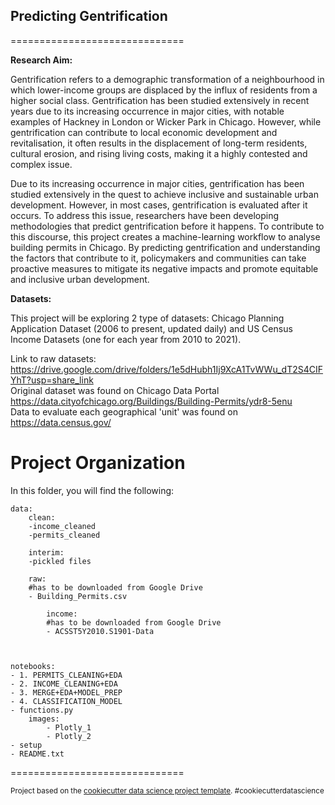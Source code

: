 ## Predicting Gentrification

==============================

**Research Aim:**

Gentrification refers to a demographic transformation of a neighbourhood in which lower-income groups are displaced by the influx of residents from a higher social class. Gentrification has been studied extensively in recent years due to its increasing occurrence in major cities, with notable examples of Hackney in London or Wicker Park in Chicago. However, while gentrification can contribute to local economic development and revitalisation, it often results in the displacement of long-term residents, cultural erosion, and rising living costs, making it a highly contested and complex issue. 

Due to its increasing occurrence in major cities, gentrification has been studied extensively in the quest to achieve inclusive and sustainable urban development. However, in most cases, gentrification is evaluated after it occurs. To address this issue, researchers have been developing methodologies that predict gentrification before it happens. To contribute to this discourse, this project creates a machine-learning workflow to analyse building permits in Chicago. By predicting gentrification and understanding the factors that contribute to it, policymakers and communities can take proactive measures to mitigate its negative impacts and promote equitable and inclusive urban development. 


**Datasets:**

This project will be exploring 2 type of datasets: Chicago Planning Application Dataset (2006 to present, updated daily) and US Census Income Datasets (one for each year from 2010 to 2021).  


Link to raw datasets: https://drive.google.com/drive/folders/1e5dHubh1Ij9XcA1TvWWu_dT2S4CIFYhT?usp=share_link <br />
Original dataset was found on Chicago Data Portal https://data.cityofchicago.org/Buildings/Building-Permits/ydr8-5enu <br />
Data to evaluate each geographical 'unit' was found on https://data.census.gov/ <br />

Project Organization
==============================
In this folder, you will find the following:
	

	data:
		clean:
		-income_cleaned
		-permits_cleaned

		interim:
		-pickled files

		raw:
		#has to be downloaded from Google Drive
		- Building_Permits.csv

			income:
			#has to be downloaded from Google Drive
			- ACSST5Y2010.S1901-Data



	notebooks:
	- 1. PERMITS_CLEANING+EDA
	- 2. INCOME_CLEANING+EDA
	- 3. MERGE+EDA+MODEL_PREP
	- 4. CLASSIFICATION_MODEL
	- functions.py
		images:
			- Plotly_1
			- Plotly_2
	- setup		
	- README.txt
==============================

<p><small>Project based on the <a target="_blank" href="https://drivendata.github.io/cookiecutter-data-science/">cookiecutter data science project template</a>. #cookiecutterdatascience</small></p>
